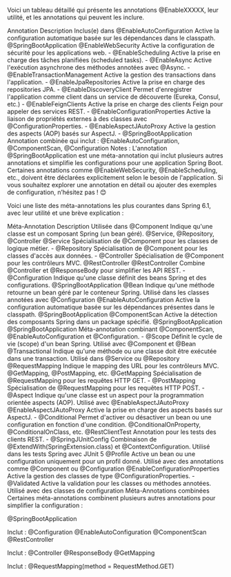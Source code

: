 Voici un tableau détaillé qui présente les annotations @EnableXXXXX, leur utilité, et les annotations qui peuvent les inclure.

Annotation	Description	Inclus(e) dans
@EnableAutoConfiguration	Active la configuration automatique basée sur les dépendances dans le classpath.	@SpringBootApplication
@EnableWebSecurity	Active la configuration de sécurité pour les applications web.	-
@EnableScheduling	Active la prise en charge des tâches planifiées (scheduled tasks).	-
@EnableAsync	Active l'exécution asynchrone des méthodes annotées avec @Async.	-
@EnableTransactionManagement	Active la gestion des transactions dans l'application.	-
@EnableJpaRepositories	Active la prise en charge des repositories JPA.	-
@EnableDiscoveryClient	Permet d'enregistrer l'application comme client dans un service de découverte (Eureka, Consul, etc.)	-
@EnableFeignClients	Active la prise en charge des clients Feign pour appeler des services REST.	-
@EnableConfigurationProperties	Active la liaison de propriétés externes à des classes avec @ConfigurationProperties.	-
@EnableAspectJAutoProxy	Active la gestion des aspects (AOP) basés sur AspectJ.	-
@SpringBootApplication	Annotation combinée qui inclut :	@EnableAutoConfiguration, @ComponentScan, @Configuration
Notes :
L'annotation @SpringBootApplication est une méta-annotation qui inclut plusieurs autres annotations et simplifie les configurations pour une application Spring Boot.
Certaines annotations comme @EnableWebSecurity, @EnableScheduling, etc., doivent être déclarées explicitement selon le besoin de l'application.
Si vous souhaitez explorer une annotation en détail ou ajouter des exemples de configuration, n’hésitez pas ! 😊

Voici une liste des méta-annotations les plus courantes dans Spring 6.1, avec leur utilité et une brève explication :

Méta-Annotation	Description	Utilisée dans
@Component	Indique qu'une classe est un composant Spring (un bean géré).	@Service, @Repository, @Controller
@Service	Spécialisation de @Component pour les classes de logique métier.	-
@Repository	Spécialisation de @Component pour les classes d'accès aux données.	-
@Controller	Spécialisation de @Component pour les contrôleurs MVC.	@RestController
@RestController	Combine @Controller et @ResponseBody pour simplifier les API REST.	-
@Configuration	Indique qu'une classe définit des beans Spring et des configurations.	@SpringBootApplication
@Bean	Indique qu'une méthode retourne un bean géré par le conteneur Spring.	Utilisé dans les classes annotées avec @Configuration
@EnableAutoConfiguration	Active la configuration automatique basée sur les dépendances présentes dans le classpath.	@SpringBootApplication
@ComponentScan	Active la détection des composants Spring dans un package spécifié.	@SpringBootApplication
@SpringBootApplication	Méta-annotation combinant @ComponentScan, @EnableAutoConfiguration et @Configuration.	-
@Scope	Définit le cycle de vie (scope) d'un bean Spring.	Utilisé avec @Component et @Bean
@Transactional	Indique qu'une méthode ou une classe doit être exécutée dans une transaction.	Utilisé dans @Service ou @Repository
@RequestMapping	Indique le mapping des URL pour les contrôleurs MVC.	@GetMapping, @PostMapping, etc.
@GetMapping	Spécialisation de @RequestMapping pour les requêtes HTTP GET.	-
@PostMapping	Spécialisation de @RequestMapping pour les requêtes HTTP POST.	-
@Aspect	Indique qu'une classe est un aspect pour la programmation orientée aspects (AOP).	Utilisé avec @EnableAspectJAutoProxy
@EnableAspectJAutoProxy	Active la prise en charge des aspects basés sur AspectJ.	-
@Conditional	Permet d'activer ou désactiver un bean ou une configuration en fonction d'une condition.	@ConditionalOnProperty, @ConditionalOnClass, etc.
@RestClientTest	Annotation pour les tests des clients REST.	-
@SpringJUnitConfig	Combinaison de @ExtendWith(SpringExtension.class) et @ContextConfiguration.	Utilisé dans les tests Spring avec JUnit 5
@Profile	Active un bean ou une configuration uniquement pour un profil donné.	Utilisé avec des annotations comme @Component ou @Configuration
@EnableConfigurationProperties	Active la gestion des classes de type @ConfigurationProperties.	-
@Validated	Active la validation pour les classes ou méthodes annotées.	Utilisé avec des classes de configuration
Méta-Annotations combinées
Certaines méta-annotations combinent plusieurs autres annotations pour simplifier la configuration :

@SpringBootApplication

Inclut :
@Configuration
@EnableAutoConfiguration
@ComponentScan
@RestController

Inclut :
@Controller
@ResponseBody
@GetMapping

Inclut :
@RequestMapping(method = RequestMethod.GET)
